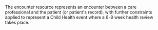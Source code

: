 The encounter resource represents an encounter between a care professional and the patient (or patient's record), with further constraints applied to represent a Child Health event where a 6-8 week health review takes place.